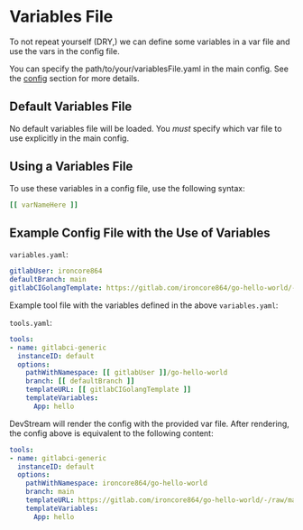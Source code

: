 # Variables File

To not repeat yourself (DRY,) we can define some variables in a var file and use the vars in the config file.

You can specify the path/to/your/variablesFile.yaml in the main config. See the [config](config.md) section for more details.

## Default Variables File

No default variables file will be loaded. You _must_ specify which var file to use explicitly in the main config.

## Using a Variables File

To use these variables in a config file, use the following syntax:

```yaml
[[ varNameHere ]]
```

## Example Config File with the Use of Variables

`variables.yaml`:

```yaml
gitlabUser: ironcore864
defaultBranch: main
gitlabCIGolangTemplate: https://gitlab.com/ironcore864/go-hello-world/-/raw/main/go.tpl
```

Example tool file with the variables defined in the above `variables.yaml`:

`tools.yaml`:

```yaml
tools:
- name: gitlabci-generic
  instanceID: default
  options:
    pathWithNamespace: [[ gitlabUser ]]/go-hello-world
    branch: [[ defaultBranch ]]
    templateURL: [[ gitlabCIGolangTemplate ]]
    templateVariables:
      App: hello
```

DevStream will render the config with the provided var file. After rendering, the config above is equivalent to the following content:

```yaml
tools:
- name: gitlabci-generic
  instanceID: default
  options:
    pathWithNamespace: ironcore864/go-hello-world
    branch: main
    templateURL: https://gitlab.com/ironcore864/go-hello-world/-/raw/main/go.tpl
    templateVariables:
      App: hello
```
